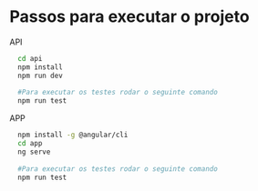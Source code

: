 # Passos para executar o projeto

API
```bash
  cd api
  npm install
  npm run dev
  
  #Para executar os testes rodar o seguinte comando
  npm run test

```
APP
```bash
  npm install -g @angular/cli
  cd app
  ng serve
  
  #Para executar os testes rodar o seguinte comando
  npm run test
```
